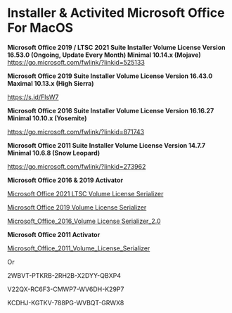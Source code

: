 # **Installer & Activited Microsoft Office For MacOS**

**Microsoft Office 2019 / LTSC 2021 Suite Installer Volume License Version 16.53.0 (Ongoing, Update Every Month) Minimal 10.14.x (Mojave)**
https://go.microsoft.com/fwlink/?linkid=525133

**Microsoft Office 2019 Suite Installer Volume License Version 16.43.0 Maximal 10.13.x (High Sierra)**

https://s.id/FIsW7

**Microsoft Office 2016 Suite Installer Volume License Version 16.16.27 Minimal 10.10.x (Yosemite)**

https://go.microsoft.com/fwlink/?linkid=871743

**Microsoft Office 2011 Suite Installer Volume License Version 14.7.7 Minimal 10.6.8 (Snow Leopard)**

https://go.microsoft.com/fwlink/?linkid=273962



**Microsoft Office 2016 & 2019 Activator**

[Microsoft Office 2021 LTSC Volume License Serializer](https://raw.githubusercontent.com/alsyundawy/Microsoft-Office-For-MacOS/master/Microsoft_Office_LTSC_2021_VL_Serializer.pkg)

[Microsoft Office 2019 Volume License Serializer](https://raw.githubusercontent.com/alsyundawy/Microsoft-Office-For-MacOS/master/Microsoft_Office_2019_VL_Serializer_Universal.pkg)

[Microsoft_Office_2016_Volume License Serializer_2.0](https://raw.githubusercontent.com/alsyundawy/Microsoft-Office-For-MacOS/master/Microsoft_Office_2016_VL_Serializer_2.0.pkg)

**Microsoft Office 2011 Activator**

[Microsoft_Office_2011_Volume_License_Serializer](https://raw.githubusercontent.com/alsyundawy/Microsoft-Office-For-MacOS/master/vlmsommxi.dmg)

Or

2WBVT-PTKRB-2RH2B-X2DYY-QBXP4

V22QX-RC6F3-CMWP7-WV6DH-K29P7

KCDHJ-KGTKV-788PG-WVBQT-GRWX8
